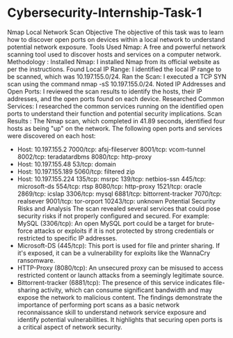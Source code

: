 # Cybersecurity-Internship-Task-1
Nmap Local Network Scan
Objective
The objective of this task was to learn how to discover open ports on devices within a local network to understand potential network exposure.
Tools Used
Nmap: A free and powerful network scanning tool used to discover hosts and services on a computer network.
Methodology :
  Installed Nmap: I installed Nmap from its official website as per the instructions.
  Found Local IP Range: I identified the local IP range to be scanned, which was 10.197.155.0/24.
  Ran the Scan: I executed a TCP SYN scan using the command nmap -sS 10.197.155.0/24.
  Noted IP Addresses and Open Ports: I reviewed the scan results to identify the hosts, their IP addresses, and the open ports found on each device.
  Researched Common Services: I researched the common services running on the identified open ports to understand their function and potential security implications.
Scan Results :
The Nmap scan, which completed in 41.89 seconds, identified four hosts as being "up" on the network. The following open ports and services were discovered on each host:
 * Host: 10.197.155.2
    7000/tcp: afsj-fileserver
    8001/tcp: vcom-tunnel
    8002/tcp: teradatardbms
    8080/tcp: http-proxy
 * Host: 10.197.155.48
    53/tcp: domain
 * Host: 10.197.155.189
    5060/tcp: filtered zip
 * Host: 10.197.155.224
    135/tcp: msrpc
    139/tcp: netbios-ssn
    445/tcp: microsoft-ds
    554/tcp: rtsp
    8080/tcp: http-proxy
    1521/tcp: oracle
    2869/tcp: icslap
    3306/tcp: mysql
    6881/tcp: bittorrent-tracker
    7070/tcp: realsever
    9001/tcp: tor-orport
    10243/tcp: unknown
Potential Security Risks and Analysis
The scan revealed several services that could pose security risks if not properly configured and secured. For example:
MySQL (3306/tcp): An open MySQL port could be a target for brute-force attacks or exploits if it is not protected by strong credentials or restricted to specific IP addresses.
 * Microsoft-DS (445/tcp): This port is used for file and printer sharing. If it's exposed, it can be a vulnerability for exploits like the WannaCry ransomware.
 * HTTP-Proxy (8080/tcp): An unsecured proxy can be misused to access restricted content or launch attacks from a seemingly legitimate source.
 * Bittorrent-tracker (6881/tcp): The presence of this service indicates file-sharing activity, which can consume significant bandwidth and may expose the network to malicious content.
The findings demonstrate the importance of performing port scans as a basic network reconnaissance skill to understand network service exposure and identify potential vulnerabilities. It highlights that securing open ports is a critical aspect of network security.
